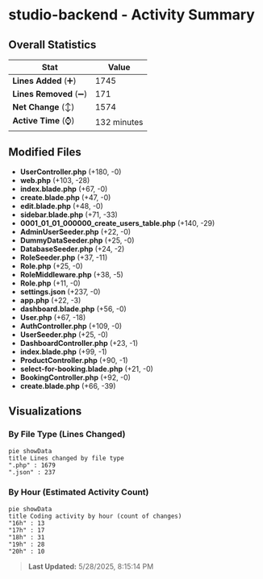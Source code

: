 # studio-backend - Activity Summary 

## Overall Statistics

| Stat                   | Value                                                             |
| ---------------------- | ----------------------------------------------------------------- |
| **Lines Added** (➕)   | 1745                                          |
| **Lines Removed** (➖) | 171                                        |
| **Net Change** (↕)    | 1574                |
| **Active Time** (⌚)   | 132 minutes |


## Modified Files
- **UserController.php** (+180, -0)
- **web.php** (+103, -28)
- **index.blade.php** (+67, -0)
- **create.blade.php** (+47, -0)
- **edit.blade.php** (+48, -0)
- **sidebar.blade.php** (+71, -33)
- **0001_01_01_000000_create_users_table.php** (+140, -29)
- **AdminUserSeeder.php** (+22, -0)
- **DummyDataSeeder.php** (+25, -0)
- **DatabaseSeeder.php** (+24, -2)
- **RoleSeeder.php** (+37, -11)
- **Role.php** (+25, -0)
- **RoleMiddleware.php** (+38, -5)
- **Role.php** (+11, -0)
- **settings.json** (+237, -0)
- **app.php** (+22, -3)
- **dashboard.blade.php** (+56, -0)
- **User.php** (+67, -18)
- **AuthController.php** (+109, -0)
- **UserSeeder.php** (+25, -0)
- **DashboardController.php** (+23, -1)
- **index.blade.php** (+99, -1)
- **ProductController.php** (+90, -1)
- **select-for-booking.blade.php** (+21, -0)
- **BookingController.php** (+92, -0)
- **create.blade.php** (+66, -39)

## Visualizations

### By File Type (Lines Changed)

```mermaid
pie showData
title Lines changed by file type
".php" : 1679
".json" : 237
```

### By Hour (Estimated Activity Count)

```mermaid
pie showData
title Coding activity by hour (count of changes)
"16h" : 13
"17h" : 17
"18h" : 31
"19h" : 28
"20h" : 10
```


> **Last Updated:** 5/28/2025, 8:15:14 PM